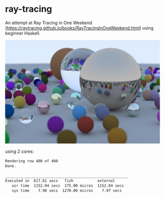 # ray-tracing
An attempt at Ray Tracing in One Weekend (https://raytracing.github.io/books/RayTracingInOneWeekend.html) using beginner Haskell.

![Final image](./finalimage.png)

using 2 cores:

    Rendering row 400 of 400
    Done.

    ________________________________________________________
    Executed in  617.61 secs   fish           external
       usr time  1152.04 secs  175.00 micros  1152.04 secs
       sys time    7.98 secs  1270.00 micros    7.97 secs
